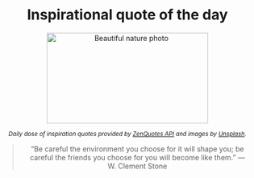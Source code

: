 
<div align="center">

# Inspirational quote of the day

<img src="./data/photo.jpeg" alt="Beautiful nature photo" width="320" height="180">

<sub><i>Daily dose of inspiration quotes provided by [ZenQuotes API](https://zenquotes.io/) and images by [Unsplash](https://unsplash.com/).</i></sub>


<blockquote>&ldquo;Be careful the environment you choose for it will shape you; be careful the friends you choose for you will become like them.&rdquo; &mdash; <footer>W. Clement Stone</footer></blockquote>

</div>
